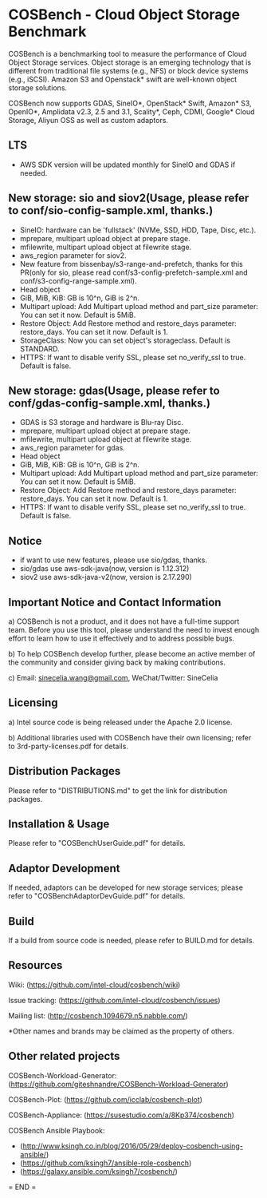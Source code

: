 COSBench - Cloud Object Storage Benchmark
=========================================

COSBench is a benchmarking tool to measure the performance of Cloud Object Storage services. Object storage is an
emerging technology that is different from traditional file systems (e.g., NFS) or block device systems (e.g., iSCSI).
Amazon S3 and Openstack* swift are well-known object storage solutions.

COSBench now supports GDAS, SineIO*, OpenStack* Swift, Amazon* S3, OpenIO*, Amplidata v2.3, 2.5 and 3.1, Scality*, Ceph, CDMI, Google* Cloud Storage, Aliyun OSS as well as custom adaptors.


LTS
----------------------------------------
- AWS SDK version will be updated monthly for SineIO and GDAS if needed.


New storage: sio and siov2(Usage, please refer to conf/sio-config-sample.xml, thanks.)
----------------------------------------
- SineIO: hardware can be 'fullstack' (NVMe, SSD, HDD, Tape, Disc, etc.).
- mprepare, multipart upload object at prepare stage.
- mfilewrite, multipart upload object at filewrite stage.
- aws_region parameter for siov2.
- New feature from bissenbay/s3-range-and-prefetch, thanks for this PR(only for sio, please read conf/s3-config-prefetch-sample.xml and conf/s3-config-range-sample.xml).
- Head object
- GiB, MiB, KiB: GB is 10^n, GiB is 2^n.
- Multipart upload: Add Multipart upload method and part_size parameter: You can set it now. Default is 5MiB.
- Restore Object: Add Restore method and restore_days parameter: restore_days. You can set it now. Default is 1.
- StorageClass: Now you can set object's storageclass. Default is STANDARD.
- HTTPS: If want to disable verify SSL, please set no_verify_ssl to true. Default is false.

New storage: gdas(Usage, please refer to conf/gdas-config-sample.xml, thanks.)
----------------------------------------
- GDAS is S3 storage and hardware is Blu-ray Disc.
- mprepare, multipart upload object at prepare stage.
- mfilewrite, multipart upload object at filewrite stage.
- aws_region parameter for gdas.
- Head object
- GiB, MiB, KiB: GB is 10^n, GiB is 2^n.
- Multipart upload: Add Multipart upload method and part_size parameter: You can set it now. Default is 5MiB.
- Restore Object: Add Restore method and restore_days parameter: restore_days. You can set it now. Default is 1.
- HTTPS: If want to disable verify SSL, please set no_verify_ssl to true. Default is false.


Notice
----------------------------------------
- if want to use new features, please use sio/gdas, thanks.
- sio/gdas use aws-sdk-java(now, version is 1.12.312)
- siov2 use aws-sdk-java-v2(now, version is 2.17.290)


Important Notice and Contact Information
----------------------------------------

a) COSBench is not a product, and it does not have a full-time support team. Before you use this tool, please understand 
the need to invest enough effort to learn how to use it effectively and to address possible bugs.

b) To help COSBench develop further, please become an active member of the community and consider giving back by making
contributions.

c) Email: sinecelia.wang@gmail.com, WeChat/Twitter: SineCelia


Licensing
---------

a) Intel source code is being released under the Apache 2.0 license.

b) Additional libraries used with COSBench have their own licensing; refer to 3rd-party-licenses.pdf for details.


Distribution Packages
---------------------

Please refer to "DISTRIBUTIONS.md" to get the link for distribution packages.


Installation & Usage
--------------------

Please refer to "COSBenchUserGuide.pdf" for details.


Adaptor Development
-------------------
If needed, adaptors can be developed for new storage services; please refer to "COSBenchAdaptorDevGuide.pdf" for details.


Build
-----
If a build from source code is needed, please refer to BUILD.md for details.


Resources
---------

Wiki: (https://github.com/intel-cloud/cosbench/wiki)

Issue tracking: (https://github.com/intel-cloud/cosbench/issues)

Mailing list: (http://cosbench.1094679.n5.nabble.com/)


*Other names and brands may be claimed as the property of others.


Other related projects
----------------------
COSBench-Workload-Generator: (https://github.com/giteshnandre/COSBench-Workload-Generator)

COSBench-Plot: (https://github.com/icclab/cosbench-plot)

COSBench-Appliance: (https://susestudio.com/a/8Kp374/cosbench)

COSBench Ansible Playbook:

- (http://www.ksingh.co.in/blog/2016/05/29/deploy-cosbench-using-ansible/)
- (https://github.com/ksingh7/ansible-role-cosbench)
- (https://galaxy.ansible.com/ksingh7/cosbench/)


= END =
